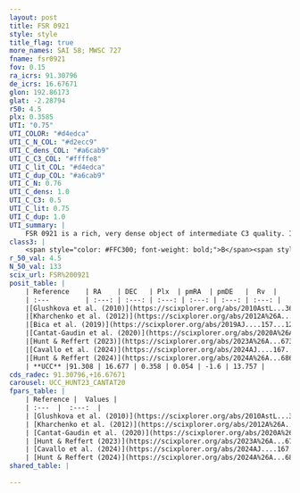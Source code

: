 ```yaml
---
layout: post
title: FSR 0921
style: style
title_flag: true
more_names: SAI 58; MWSC 727
fname: fsr0921
fov: 0.15
ra_icrs: 91.30796
de_icrs: 16.67671
glon: 192.86173
glat: -2.28794
r50: 4.5
plx: 0.3585
UTI: "0.75"
UTI_COLOR: "#d4edca"
UTI_C_N_COL: "#d2ecc9"
UTI_C_dens_COL: "#a6cab9"
UTI_C_C3_COL: "#ffffe8"
UTI_C_lit_COL: "#d4edca"
UTI_C_dup_COL: "#a6cab9"
UTI_C_N: 0.76
UTI_C_dens: 1.0
UTI_C_C3: 0.5
UTI_C_lit: 0.75
UTI_C_dup: 1.0
UTI_summary: |
    FSR 0921 is a rich, very dense object of intermediate C3 quality. It is well-studied in the literature.
class3: |
    <span style="color: #FFC300; font-weight: bold;">B</span><span style="color: #FFC300; font-weight: bold;">B</span>
r_50_val: 4.5
N_50_val: 133
scix_url: FSR%200921
posit_table: |
    | Reference    | RA    | DEC   | Plx  | pmRA  | pmDE   |  Rv  |
    | :---         | :---: | :---: | :---: | :---: | :---: | :---: |
    |[Glushkova et al. (2010)](https://scixplorer.org/abs/2010AstL...36...75G) | 91.289 | 16.684 | -- | -- | -- | -- |
    |[Kharchenko et al. (2012)](https://scixplorer.org/abs/2012A%26A...543A.156K) | 91.32 | 16.675 | -- | 2.55 | -7.92 | -- |
    |[Bica et al. (2019)](https://scixplorer.org/abs/2019AJ....157...12B) | 91.287 | 16.681 | -- | -- | -- | -- |
    |[Cantat-Gaudin et al. (2020)](https://scixplorer.org/abs/2020A%26A...640A...1C) | 91.295 | 16.684 | 0.327 | -0.006 | -1.652 | -- |
    |[Hunt & Reffert (2023)](https://scixplorer.org/abs/2023A%26A...673A.114H) | 91.293 | 16.688 | 0.355 | 0.011 | -1.569 | 24.107 |
    |[Cavallo et al. (2024)](https://scixplorer.org/abs/2024AJ....167...12C) | 91.32 | 16.664 | 0.35 | -- | -- | -- |
    |[Hunt & Reffert (2024)](https://scixplorer.org/abs/2024A%26A...686A..42H) | 91.293 | 16.688 | 0.355 | 0.011 | -1.569 | 24.107 |
    | **UCC** |91.308 | 16.677 | 0.358 | 0.054 | -1.6 | 13.757 | 
cds_radec: 91.30796,+16.67671
carousel: UCC_HUNT23_CANTAT20
fpars_table: |
    | Reference |  Values |
    | :---  |  :---:  |
    | [Glushkova et al. (2010)](https://scixplorer.org/abs/2010AstL...36...75G) | `E(B-V)=1.33, Dm=11.8, Age=8.5` |
    | [Kharchenko et al. (2012)](https://scixplorer.org/abs/2012A%26A...543A.156K) | `e_bv=0.968, distance=1810, log_age=8.75` |
    | [Cantat-Gaudin et al. (2020)](https://scixplorer.org/abs/2020A%26A...640A...1C) | `AVNN=3.22, DMNN=12.57, AgeNN=8.59` |
    | [Hunt & Reffert (2023)](https://scixplorer.org/abs/2023A%26A...673A.114H) | `AV50=4.002, diffAV50=2.822, MOD50=11.852, logAge50=8.345` |
    | [Cavallo et al. (2024)](https://scixplorer.org/abs/2024AJ....167...12C) | `AV50=4.09, dMod50=12.19, logAge50=8.39, [Fe/H]50=0.46` |
    | [Hunt & Reffert (2024)](https://scixplorer.org/abs/2024A%26A...686A..42H) | `MassJ=1364.39` |
shared_table: |
    
---
```

